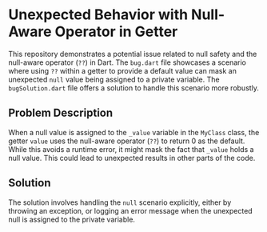 # Unexpected Behavior with Null-Aware Operator in Getter

This repository demonstrates a potential issue related to null safety and the null-aware operator (`??`) in Dart.  The `bug.dart` file showcases a scenario where using `??` within a getter to provide a default value can mask an unexpected `null` value being assigned to a private variable.  The `bugSolution.dart` file offers a solution to handle this scenario more robustly.

## Problem Description

When a null value is assigned to the `_value` variable in the `MyClass` class, the getter `value` uses the null-aware operator (`??`) to return 0 as the default. While this avoids a runtime error, it might mask the fact that `_value` holds a null value. This could lead to unexpected results in other parts of the code.

## Solution

The solution involves handling the `null` scenario explicitly, either by throwing an exception, or logging an error message when the unexpected null is assigned to the private variable.